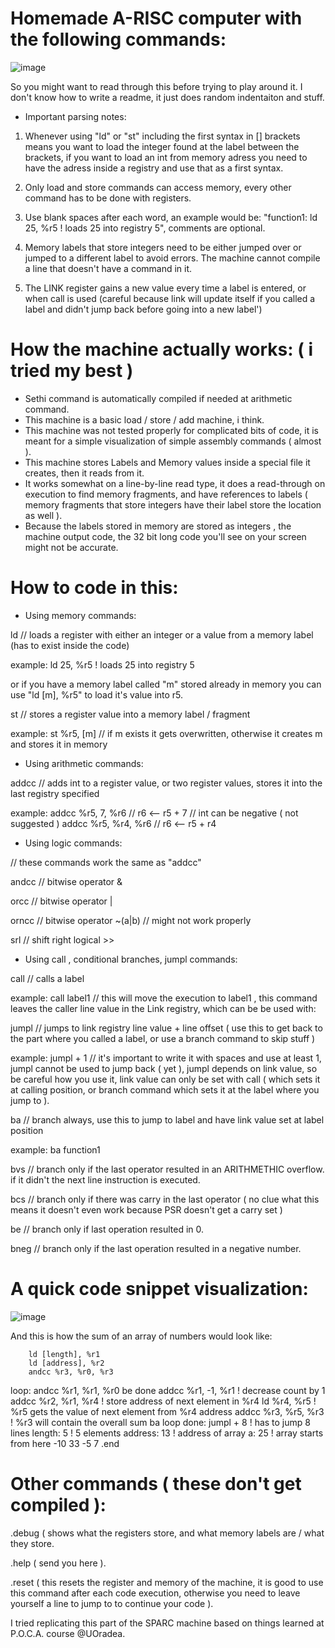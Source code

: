 # Homemade A-RISC computer with the following commands: 
![image](https://user-images.githubusercontent.com/115028239/212092603-15a370b1-5d26-4353-82d5-574c50b4ecfe.png)

So you might want to read through this before trying to play around it.
I don't know how to write a readme, it just does random indentaiton and stuff.

- Important parsing notes:

1. Whenever using "ld" or "st" including the first syntax in [] brackets means you want to load the integer found at the label between the brackets, if you want to load an int from memory adress you need to have the adress inside a registry and use that as a first syntax.

2. Only load and store commands can access memory, every other command has to be done with registers.

3. Use blank spaces after each word, an example would be: "function1: ld 25, %r5 ! loads 25 into registry 5", comments are optional.

4. Memory labels that store integers need to be either jumped over or jumped to a different label to avoid errors. The machine cannot compile a line that doesn't have a command in it.

5. The LINK register gains a new value every time a label is entered, or when call is used (careful because link will update itself if you called a label and didn't jump back before going into a new label')


# How the machine actually works: ( i tried my best )

- Sethi command is automatically compiled if needed at arithmetic command.
- This machine is a basic load / store / add machine, i think.
- This machine was not tested properly for complicated bits of code, it is meant for a simple visualization of simple assembly commands ( almost ).
- This machine stores Labels and Memory values inside a special file it creates, then it reads from it.
- It works somewhat on a line-by-line read type, it does a read-through on execution to find memory fragments, and have references to labels ( memory fragments that store integers have their label store the location as well ).
- Because the labels stored in memory are stored as integers , the machine output code, the 32 bit long code you'll see on your screen might not be accurate.

# How to code in this:

- Using memory commands:

ld // loads a register with either an integer or a value from a memory label (has to exist inside the code) 

example: ld 25, %r5 ! loads 25 into registry 5

or if you have a memory label called "m" stored already in memory you can use "ld [m], %r5" to load it's value into r5.

st // stores a register value into a memory label / fragment

example: st %r5, [m] // if m exists it gets overwritten, otherwise it creates m and stores it in memory

- Using arithmetic commands: 

addcc // adds int to a register value, or two register values, stores it into the last registry specified

example: addcc %r5, 7, %r6 // r6 <-- r5 + 7 // int can be negative ( not suggested )
         addcc %r5, %r4, %r6 // r6 <-- r5 + r4
         
- Using logic commands:

// these commands work the same as "addcc"

andcc // bitwise operator &

orcc // bitwise operator |

orncc // bitwise operator ~(a|b) // might not work properly

srl // shift right logical >> 

- Using call , conditional branches, jumpl commands:

call // calls a label

example: call label1 // this will move the execution to label1 , this command leaves the caller line value in the Link registry, which can be be used with:


jumpl // jumps to link registry line value + line offset ( use this to get back to the part where you called a label, or use a branch command to skip stuff )

example: jumpl + 1 // it's important to write it with spaces and use at least 1, jumpl cannot be used to jump back ( yet ), jumpl depends on link value, so be careful how you use it, link value can only be set with call ( which sets it at calling position, or branch command which sets it at the label where you jump to ).


ba // branch always, use this to jump to label and have link value set at label position

example: ba function1


bvs // branch only if the last operator resulted in an ARITHMETHIC overflow. if it didn't the next line instruction is executed.

bcs // branch only if there was carry in the last operator ( no clue what this means it doesn't even work because PSR doesn't get a carry set )

be // branch only if last operation resulted in 0.

bneg // branch only if the last operation resulted in a negative number.

# A quick code snippet visualization:

![image](https://user-images.githubusercontent.com/115028239/212106861-32d48c6c-a103-46e8-a1e2-64321ba45f61.png)

And this is how the sum of an array of numbers would look like: 

		ld [length], %r1
		ld [address], %r2
		andcc %r3, %r0, %r3
loop: 	andcc %r1, %r1, %r0
		be done
		addcc %r1, -1, %r1           ! decrease count by 1
		addcc %r2, %r1, %r4          ! store address of next element in %r4
		ld %r4, %r5                  ! %r5 gets the value of next element from %r4 address
		addcc %r3, %r5, %r3          ! %r3 will contain the overall sum
		ba loop
done: 	jumpl + 8                    ! has to jump 8 lines
length: 	5                        ! 5 elements
address: 	13                       ! address of array
a: 		25                           ! array starts from here
		-10
		33
		-5
		7
.end


# Other commands ( these don't get compiled ):

.debug ( shows what the registers store, and what memory labels are / what they store.

.help ( send you here ).

.reset ( this resets the register and memory of the machine, it is good to use this command after each code execution, otherwise you need to leave yourself a line to jump to to continue your code ).


I tried replicating this part of the SPARC machine based on things learned at P.O.C.A. course @UOradea.

